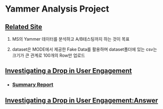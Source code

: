 # Yammer Analysis Project

## [Related Site](https://mode.com/sql-tutorial/sql-business-analytics-training/)

1. MS의 Yammer 데이터를 분석하고 A/B테스팅까지 하는 것이 목표

2. dataset은 MODE에서 제공한 Fake Data를 활용하며 dataset폴더에 있는 csv는 크기가 큰 관계로 100개의 Row만 업로드

## [Investigating a Drop in User Engagement](Investigating_a_Drop_in_User_Engagement.md)

- ### [Summary Report](https://docs.google.com/spreadsheets/d/1lRBo_5Q8PhqjyffJJbw28h6qLnI03fModc9LbV3HsCQ/edit?usp=sharing)

## [Investigating a Drop in User Engagement:Answer](Investigating_a_Drop_in_User_Engagement_Answer.md)
